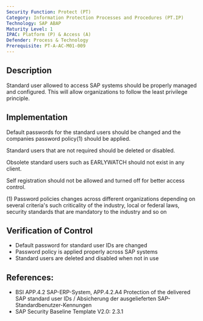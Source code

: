 ```yaml
---
Security Function: Protect (PT)
Category: Information Protection Processes and Procedures (PT.IP)
Technology: SAP ABAP
Maturity Level: 1
IPAC: Platform (P) & Access (A)
Defender: Process & Technology
Prerequisite: PT-A-AC-M01-009
---
```


## Description

 Standard user allowed to access SAP systems should be properly managed and configured. This will allow organizations to follow the least privilege principle.

## Implementation

Default passwords for the standard users should be changed and the companies password policy(1) should be applied.

Standard users that are not required should be deleted or disabled.

Obsolete standard users such as EARLYWATCH should not exist in any client.

Self registration should not be allowed and turned off for better access control.

(1) Password policies changes across different organizations depending on several criteria's such criticality of the industry, local or federal laws, security standards that are mandatory to the industry and so on  

## Verification of Control

- Default password for standard user IDs are changed
- Password policy is applied properly across SAP systems
- Standard users are deleted and disabled when not in use

## References:
- BSI APP.4.2 SAP-ERP-System, APP.4.2.A4 Protection of the delivered SAP standard user IDs / Absicherung der ausgelieferten SAP-Standardbenutzer-Kennungen
- SAP Security Baseline Template V2.0: 2.3.1
